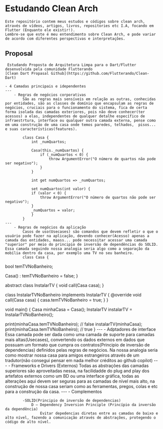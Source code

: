 # Estudando Clean Arch

    Este repositório contem meus estudos e códigos sobre clean arch, através de vídeos, artigos, livros, repositories etc I.A, focando em Flutter (Enquanto ele existir!).
    Lembre-se que este é meu entendimento sobre Clean Arch, e pode variar de acordo com diferentes perspectivas e interpretações.

## Proposal
     Estudando Proposta de Arquitetura Limpa para o Dart/Flutter desenvolvida pela comunidade Flutterando    
    [Clean Dart Propasal Github](https://github.com/Flutterando/Clean-Dart)

    - 4 Camadas principais e idependentes
    ---
        - Regras de negócios corporativas
            São as regras mais sensíveis em relação as outras, conhecidas por entidades, são as classes de domínio que encapsulam as regras de negócios, cruciais para o funcionamento do sistema, fica de certa forma isolada das camadas exteriores, pois não deve conhecer(ter acessos) a elas, independentes de qualquer detalhe específico de infraestrtura, interface ou qualquer outra camada externa, pense como em uma construção de uma casa onde temos paredes, telhados,  pisos... e suas características(features).
            
            class Casa {
                int _numQuartos;

                Casa(this._numQuartos) {
                    if (_numQuartos < 0) {
                        throw ArgumentError("O número de quartos não pode ser negativo");
                    }
                }

                int get numQuartos => _numQuartos;

                set numQuartos(int valor) {
                if (valor < 0) {
                    throw ArgumentError("O número de quartos não pode ser negativo");
                }
                _numQuartos = valor;
                }
            }  
    ---   
        - Regras de negócios da aplicação
            Casos de uso(Usecases) são comandos que devem refletir o que o usuário pode fazer na aplicação, devendo conhecer(Acesso) apenas a camada das entidades, maass... pode necessitar acessar uma camada "superior" por meio do principio de inversão de dependências do SOLID. Essa camada seguindo nossa analogia seria algo como a separação da mobília dentro da casa, por exemplo uma TV no seu banheiro.
            class Casa {
  bool temTVNoBanheiro;

  Casa() : temTVNoBanheiro = false;
}

abstract class InstalarTV {
  void call(Casa casa);
}

class InstalarTVNoBanheiro implements InstalarTV {
  @override
  void call(Casa casa) {
    casa.temTVNoBanheiro = true;
  }
}

void main() {
  Casa minhaCasa = Casa();
  InstalarTV instalarTV = InstalarTVNoBanheiro();

  print(minhaCasa.temTVNoBanheiro); // false
  instalarTV(minhaCasa);
  print(minhaCasa.temTVNoBanheiro); // true
}
    ---
        - Adptadores de interface
            Essa camada pode ser dada como uma camada de suporte para camadas mais altas(Usecases), convertendo os dados externos em dados que possuam um formato que cumpra os contratos(Principio de inversão de dependencias) definidos pelas regras de negócios. Na nossa analogia seria como mostrar nossa casa para amigos estrangeiros através de um tradutor(não consegui pensar em nada melhor créditos ao github copilot)
    --- 
        - Frameworks e Drivers (Externos)
            Todas as abstrações das camadas superiores são aproveitadas nessa, na facilidadde do plug and play dos artefatos externos como um BD ou uma interface gráfica, todas as alterações aqui devem ser seguras para as camadas de nível mais alto, na construção de nossa casa seriam como as ferramentas, pregos, colas e etc para a construção da casa.
    --- 
        - Complementos

            -SOLID(Principio de inversão de dependencias)
                D — Dependency Inversion Principle (Princípio da inversão da dependência) 
                    Evitar depedencias diretas entre as camadas de baixo e alto nível, fazendo a comunicação através de abstrações, protegendo o código de alto nível.
                    